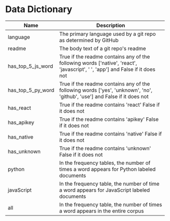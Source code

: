 # Data Dictionary

| Name | Description |
|---|---|
| language | The primary language used by a git repo as determined by GitHub |
| readme |  The body text of a git repo's readme |
| has_top_5_js_word | True if the readme contains any of the following words ['native', 'react', 'javascript', '&#9;', 'app'] and False if it does not |
| has_top_5_py_word | True if the readme contains any of the following words ['yes', 'unknown', 'no', 'github', 'use'] and False if it does not  |
| has_react | True if the readme contains 'react' False if it does not  |
| has_apikey | True if the readme contains 'apikey' False if it does not  |
| has_native | True if the readme contains 'native' False if it does not  |
| has_unknown | True if the readme contains 'unknown' False if it does not |
| python | In the frequency tables, the number of times a word appears for Python labeled documents|
| javaScript | In the frequency table, the number of time a  word appears for JavaScript labeled documents|
| all | In the frequency table, the number of times a word appears in the entire corpus |

							